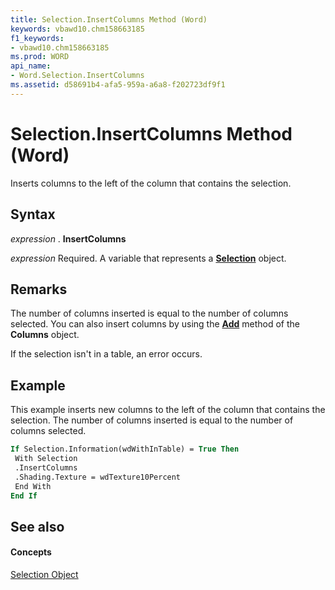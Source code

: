 ```yaml
---
title: Selection.InsertColumns Method (Word)
keywords: vbawd10.chm158663185
f1_keywords:
- vbawd10.chm158663185
ms.prod: WORD
api_name:
- Word.Selection.InsertColumns
ms.assetid: d58691b4-afa5-959a-a6a8-f202723df9f1
---
```



# Selection.InsertColumns Method (Word)

Inserts columns to the left of the column that contains the selection.


## Syntax

 _expression_ . **InsertColumns**

 _expression_ Required. A variable that represents a **[Selection](selection-object-word.md)** object.


## Remarks

The number of columns inserted is equal to the number of columns selected. You can also insert columns by using the  **[Add](columns-add-method-word.md)** method of the **Columns** object.

If the selection isn't in a table, an error occurs.


## Example

This example inserts new columns to the left of the column that contains the selection. The number of columns inserted is equal to the number of columns selected.


```vb
If Selection.Information(wdWithInTable) = True Then 
 With Selection 
 .InsertColumns 
 .Shading.Texture = wdTexture10Percent 
 End With 
End If
```


## See also


#### Concepts


[Selection Object](selection-object-word.md)

